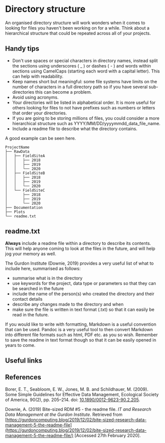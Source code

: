 # Directory structure #

An organised directory structure will work wonders when it comes to looking for files you haven't been working on for a while. Think about a hierarchical structure that could be repeated across all of your projects.

## Handy tips ##

* Don't use spaces or special characters in directory names, instead split the sections using underscores ( _ ) or dashes ( - ) and words within sections using CamelCaps (starting each word with a capital letter). This can help with readability.
* Keep names short but meaningful: some file systems have limits on the number of characters in a full directory path so if you have several sub-directories this can become a problem.
* Avoid using acronyms.
* Your directories will be listed in alphabetical order. It is more useful for others looking for files to not have prefixes such as numbers or letters that order your directories.
* If you are going to be storing millions of files, you could consider a more hierarchical structure such as YYYY/MM/DD/yyyymmdd_data_file_name.
* Include a readme file to describe what the directory contains.

A good example can be seen here.

```
ProjectName
├── RawData
│   ├── FieldSiteA
│   │   ├── 2018
│   │   ├── 2019
│   │   └── 2020
│   ├── FieldSiteB
│   │   ├── 2018
│   │   ├── 2019
│   │   └── 2020
│   └── FieldSiteC
│       ├── 2018
│       ├── 2019
│       └── 2020
├── Documentation
├── Plots
└── readme.txt
```

## readme.txt ##

<strong>Always</strong> include a readme file within a directory to describe its contents. This will help anyone coming to look at the files in the future, and will help jog your memory as well. 

The Gurdon Institute (Downie, 2019) provides a very useful list of what to include here, summarised as follows:

* summarise what is in the directory
* use keywords for the project, data type or parameters so that they can be searched in the future
* include the name of the person(s) who created the directory and their contact details
* describe any changes made to the directory and when
* make sure the file is written in text format (.txt) so that it can easily be read in the future.

If you would like to write with formatting, Markdown is a useful convention that can be used. Pandoc is a very useful tool to then convert Markdown into different file formats such as html, PDF etc. as you so wish. Remember to save the readme in text format though so that it can be easily opened in years to come.

## Useful links ## 

## References ##

Borer, E. T., Seabloom, E. W., Jones, M. B. and Schildhauer, M. (2009). Some Simple Guidelines for Effective Data Management, Ecological Society of America, 90(2), pp. 205–214. doi: [10.1890/0012-9623-90.2.205](https://doi.org/10.1890/0012-9623-90.2.205).

Downie, A. (2019) Bite-sized RDM #5 - the readme file. <em>IT and Research Data Management at the Gurdon Institute</em>. Retrieved from [https://gurdoncomputing.blog/2019/12/02/bite-sized-research-data-management-5-the-readme-file](https://gurdoncomputing.blog/2019/12/02/bite-sized-research-data-management-5-the-readme-file/) [Accessed 27th February 2020].